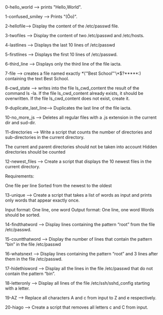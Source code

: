 0-hello_world --> prints "Hello,World".

1-confused_smiley --> Prints "(Ôo)".

2-hellofile--> Display the content of the /etc/passwd file.

3-twofiles --> Display the content of two /etc/passwd and /etc/hosts.

4-lastlines --> Displays the last 10 lines of /etc/passwd

5-firstlines --> Displays the first 10 lines of /etc/passwd.

6-third_line --> Displays only the third line of the file iacta.

7-file --> creates a file named exactly \*\\'"Best School"\'\\*$\?\*\*\*\*\*:) containing the text Best School.

8-cwd_state --> writes into the file ls_cwd_content the result of the command ls -la. If the file ls_cwd_content already exists, it should be overwritten. If the file ls_cwd_content does not exist, create it.

9-duplicate_last_line--> Duplicates the last line of the file iacta.

10-no_more_js --> Deletes all regular files with a .js extension in the current dir and sud-dir.

11-directories --> Write a script that counts the number of directories and sub-directories in the current directory.

The current and parent directories should not be taken into account
Hidden directories should be counted


12-newest_files --> Create a script that displays the 10 newest files in the current directory.

Requirements:

One file per line
Sorted from the newest to the oldest

13-unique --> Create a script that takes a list of words as input and prints only words that appear exactly once.

Input format: One line, one word
Output format: One line, one word
Words should be sorted.

14-findthatword --> Display lines containing the pattern “root” from the file /etc/passwd.

15-countthatword --> Display the number of lines that contain the pattern “bin” in the file /etc/passwd

16-whatsnext --> Display lines containing the pattern “root” and 3 lines after them in the file /etc/passwd.

17-hidethisword --> Display all the lines in the file /etc/passwd that do not contain the pattern “bin”.

18-letteronly --> Display all lines of the file /etc/ssh/sshd_config starting with a letter.

19-AZ --> Replace all characters A and c from input to Z and e respectively.

20-hiago --> Create a script that removes all letters c and C from input.



